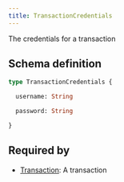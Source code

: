 ```yaml
---
title: TransactionCredentials
---
```


The credentials for a transaction

## Schema definition
```graphql
type TransactionCredentials {

  username: String

  password: String

}
```

## Required by
* [Transaction](graphql/schema/transaction.md): A transaction
